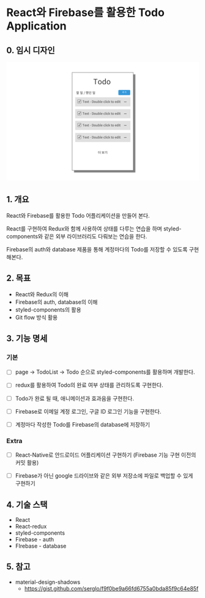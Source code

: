 # React와 Firebase를 활용한 Todo Application

## 0. 임시 디자인

<img src="./todo_design.png"/>

## 1. 개요

React와 Firebase를 활용한 Todo 어플리케이션을 만들어 본다. 

React를 구현하여 Redux와 함께 사용하여 상태를 다루는 연습을 하며 styled-components와 같은 외부 라이브러리도 다뤄보는 연습을 한다.

Firebase의 auth와 database 제품을 통해 계정마다의 Todo를 저장할 수 있도록 구현해본다.



## 2. 목표
- React와 Redux의 이해
- Firebase의 auth, database의 이해
- styled-components의 활용
- Git flow 방식 활용



## 3. 기능 명세
### 기본

- [ ] page -> TodoList -> Todo 순으로 styled-components를 활용하며 개발한다.

- [ ] redux를 활용하여 Todo의 완료 여부 상태를 관리하도록 구현한다.
- [ ] Todo가 완료 될 때, 애니메이션과 효과음을 구현한다.
- [ ] Firebase로 이메일 계정 로그인, 구글 ID 로그인 기능을 구현한다.
- [ ] 계정마다 작성한 Todo를 Firebase의 database에 저장하기

### Extra
- [ ] React-Native로 안드로이드 어플리케이션 구현하기 (Firebase 기능 구현 이전의 커밋 활용)
- [ ] Firebase가 아닌 google 드라이브와 같은 외부 저장소에 파일로 백업할 수 있게 구현하기



## 4. 기술 스택

- React
- React-redux
- styled-components
- Firebase - auth
- FIrebase - database


## 5. 참고
- material-design-shadows
  - https://gist.github.com/serglo/f9f0be9a66fd6755a0bda85f9c64e85f